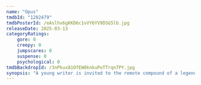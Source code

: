 ```yaml
---
name: "Opus"
tmdbId: "1202479"
tmdbPosterId: /eAslhx6gKKD6c1vVY6YV9DSG5lb.jpg
releaseDate: 2025-03-13
categoryRatings:
    gore: 0
    creepy: 0
    jumpscares: 0
    suspense: 0
    psychological: 0
tmdbBackdropId: /3nPkux81OfEW8knkuPoTTrqn7PY.jpg
synopsis: "A young writer is invited to the remote compound of a legendary pop star who mysteriously disappeared thirty years ago. Surrounded by the star's cult of sycophants and intoxicated journalists, she finds herself in the middle of his twisted plan."
---
```

